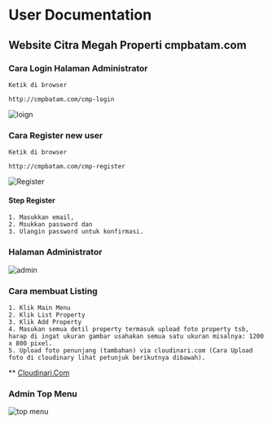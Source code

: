 # User Documentation

## Website Citra Megah Properti cmpbatam.com

### Cara Login Halaman Administrator

    Ketik di browser

    http://cmpbatam.com/cmp-login

![loign](http://res.cloudinary.com/cmp-batam/image/upload/v1457972804/cmp-login_xso4zo.png)

### Cara Register new user

    Ketik di browser
    
    http://cmpbatam.com/cmp-register
    
![Register](http://res.cloudinary.com/cmp-batam/image/upload/c_scale,w_800/v1458207638/register_h3ck46.png) 
   
#### Step Register
 
    1. Masukkan email, 
    2. Msukkan password dan 
    3. Ulangin password untuk konfirmasi.

### Halaman Administrator

![admin](http://res.cloudinary.com/cmp-batam/image/upload/v1458210874/adminpage_ibdgiw.png)

### Cara membuat Listing

    1. Klik Main Menu
    2. Klik List Property
    3. Klik Add Property
    4. Masukan semua detil property termasuk upload foto property tsb, harap di ingat ukuran gambar usahakan semua satu ukuran misalnya: 1200 x 800 pixel.
    5. Upload foto penunjang (tambahan) via cloudinari.com (Cara Upload foto di cloudinary lihat petunjuk berikutnya dibawah).
    
** [Cloudinari.Com](http://cloudinary.com)    

### Admin Top Menu 

![top menu](http://res.cloudinary.com/cmp-batam/image/upload/v1458212415/menu-admin_inc8rs.png)

    
    
    
   
   